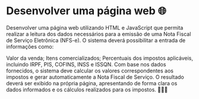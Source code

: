 # Desenvolver uma página web 🌐

Desenvolver uma página web utilizando HTML e JavaScript que permita realizar a leitura dos dados necessários para a emissão de uma Nota Fiscal de Serviço Eletrônica (NFS-e). O sistema deverá possibilitar a entrada de informações como:

Valor da venda; Itens comercializados; Percentuais dos impostos aplicáveis, incluindo IRPF, PIS, COFINS, INSS e ISSQN. Com base nos dados fornecidos, o sistema deve calcular os valores correspondentes aos impostos e gerar automaticamente a Nota Fiscal de Serviço. O resultado deverá ser exibido na própria página, apresentando de forma clara os dados informados e os cálculos realizados para os impostos. 👩🏻‍💻
